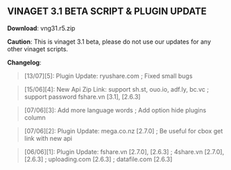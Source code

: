 ##  VINAGET 3.1 BETA SCRIPT & PLUGIN UPDATE

<b>Download</b>: vng31.r5.zip <br/>

<b>Caution</b>: This is vinaget 3.1 beta, please do not use our updates for any other vinaget scripts.

<b>Changelog</b>:<br>
> [13/07][5]: Plugin Update: ryushare.com ; Fixed small bugs

> [15/06][4]: New Api Zip Link: support sh.st, ouo.io, adf.ly, bc.vc ; support password fshare.vn [3.1], [2.6.3]

> [07/06][3]: Add more language words ; Add option hide plugins column

> [07/06][2]: Plugin Update: mega.co.nz [2.7.0] ; Be useful for cbox get link with new api

> [06/06][1]: Plugin Update: fshare.vn [2.7.0], [2.6.3] ; 4share.vn [2.7.0], [2.6.3] ; uploading.com [2.6.3] ; datafile.com [2.6.3]
